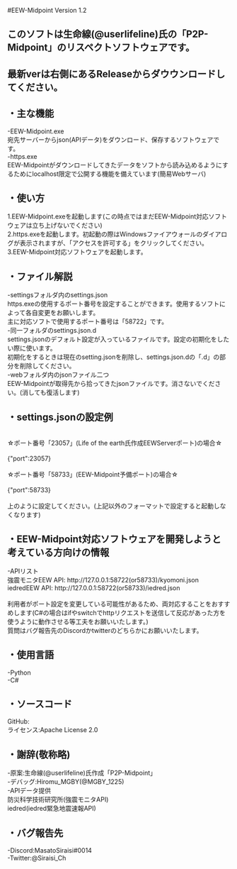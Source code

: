 #EEW-Midpoint Version 1.2
<h2>このソフトは生命線(@userlifeline)氏の「P2P-Midpoint」のリスペクトソフトウェアです。</h2>
<h2>最新verは右側にあるReleaseからダウウンロードしてください。</h2>
<h2>・主な機能</h2>
 -EEW-Midpoint.exe<br>
  宛先サーバーからjson(APIデータ)をダウンロード、保存するソフトウェアです。<br>
 -https.exe<br>
  EEW-Midpointがダウンロードしてきたデータをソフトから読み込めるようにするためにlocalhost限定で公開する機能を備えています(簡易Webサーバ)<br>
<h2>・使い方</h2>
 1.EEW-Midpoint.exeを起動します(この時点ではまだEEW-Midpoint対応ソフトウェアは立ち上げないでください)<br>
 2.https.exeを起動します。初起動の際はWindowsファイアウォールのダイアログが表示されますが、「アクセスを許可する」をクリックしてください。<br>
 3.EEW-Midpoint対応ソフトウェアを起動します。<br>
<h2>・ファイル解説</h2>
 -settingsフォルダ内のsettings.json<br>
  https.exeの使用するポート番号を設定することができます。使用するソフトによって各自変更をお願いします。<br>
  主に対応ソフトで使用するポート番号は「58722」です。<br>
 -同一フォルダのsettings.json.d<br>
  settings.jsonのデフォルト設定が入っているファイルです。設定の初期化をしたい際に使います。<br>
  初期化をするときは現在のsetting.jsonを削除し、settings.json.dの「.d」の部分を削除してください。<br>
 -webフォルダ内のjsonファイル二つ<br>
  EEW-Midpointが取得先から拾ってきたjsonファイルです。消さないでください。(消しても復活します)<br>
<h2>・settings.jsonの設定例</h2>
  <br>
 ☆ポート番号「23057」(Life of the earth氏作成EEWServerポート)の場合☆<br>
  <br>
  {"port":23057}<br>
<br>
 ☆ポート番号「58733」(EEW-Midpoint予備ポート)の場合☆<br>
  <br>
  {"port":58733}<br>
<br>
上のように設定してください。(上記以外のフォーマットで設定すると起動しなくなります)<br>
<h2>・EEW-Midpoint対応ソフトウェアを開発しようと考えている方向けの情報</h2>
 -APIリスト<br>
  強震モニタEEW API: http://127.0.0.1:58722(or58733)/kyomoni.json<br>
  iedredEEW API: http://127.0.0.1:58722(or58733)/iedred.json<br>
<br>
  利用者がポート設定を変更している可能性があるため、両対応することをおすすめします(C#の場合はifやswitchでhttpリクエストを送信して反応があった方を使うように動作させる等工夫をお願いいたします。)<br>
  質問はバグ報告先のDiscordかtwitterのどちらかにお願いいたします。<br>

<h2>・使用言語</h2>
 -Python<br>
 -C#<br>

<h2>・ソースコード</h2>
 GitHub:<br>
 ライセンス:Apache License 2.0<br>
<h2>・謝辞(敬称略)</h2>
 -原案:生命線(@userlifeline)氏作成「P2P-Midpoint」<br>
 -デバッグ:Hiromu_MGBY(@MGBY_1225)<br>
 -APIデータ提供<br>
  防災科学技術研究所(強震モニタAPI)<br>
  iedred(iedred緊急地震速報API)<br>

<h2>・バグ報告先</h2>
 -Discord:MasatoSiraisi#0014<br>
 -Twitter:@Siraisi_Ch<br>

